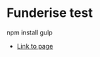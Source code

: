 # Funderise test

npm install
gulp 

- [Link to page](https://simoyanov.github.io/fundraise-test/dist/)
